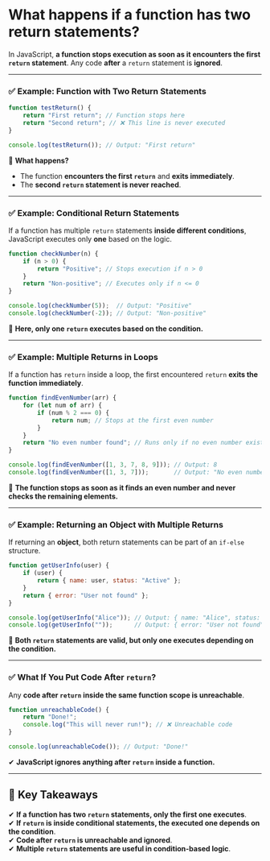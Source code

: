 # What happens if a function has two return statements?

In JavaScript, **a function stops execution as soon as it encounters the first `return` statement**. Any code **after** a `return` statement is **ignored**.

---

### **✅ Example: Function with Two Return Statements**
```javascript
function testReturn() {
    return "First return"; // Function stops here
    return "Second return"; // ❌ This line is never executed
}

console.log(testReturn()); // Output: "First return"
```
📌 **What happens?**  
- The function **encounters the first `return`** and **exits immediately**.  
- The **second `return` statement is never reached**.

---

### **✅ Example: Conditional Return Statements**
If a function has multiple `return` statements **inside different conditions**, JavaScript executes only **one** based on the logic.

```javascript
function checkNumber(n) {
    if (n > 0) {
        return "Positive"; // Stops execution if n > 0
    }
    return "Non-positive"; // Executes only if n <= 0
}

console.log(checkNumber(5));  // Output: "Positive"
console.log(checkNumber(-2)); // Output: "Non-positive"
```
📌 **Here, only one `return` executes based on the condition.**

---

### **✅ Example: Multiple Returns in Loops**
If a function has `return` inside a loop, the first encountered `return` **exits the function immediately**.

```javascript
function findEvenNumber(arr) {
    for (let num of arr) {
        if (num % 2 === 0) {
            return num; // Stops at the first even number
        }
    }
    return "No even number found"; // Runs only if no even number exists
}

console.log(findEvenNumber([1, 3, 7, 8, 9])); // Output: 8
console.log(findEvenNumber([1, 3, 7]));       // Output: "No even number found"
```
📌 **The function stops as soon as it finds an even number and never checks the remaining elements.**

---

### **✅ Example: Returning an Object with Multiple Returns**
If returning an **object**, both return statements can be part of an `if-else` structure.

```javascript
function getUserInfo(user) {
    if (user) {
        return { name: user, status: "Active" };
    }
    return { error: "User not found" };
}

console.log(getUserInfo("Alice")); // Output: { name: "Alice", status: "Active" }
console.log(getUserInfo(""));      // Output: { error: "User not found" }
```
📌 **Both `return` statements are valid, but only one executes depending on the condition.**

---

### **✅ What If You Put Code After `return`?**
Any **code after `return` inside the same function scope is unreachable**.

```javascript
function unreachableCode() {
    return "Done!";
    console.log("This will never run!"); // ❌ Unreachable code
}

console.log(unreachableCode()); // Output: "Done!"
```
✔ **JavaScript ignores anything after `return` inside a function.**

---

## **🚀 Key Takeaways**
✔ **If a function has two `return` statements, only the first one executes**.  
✔ **If `return` is inside conditional statements, the executed one depends on the condition**.  
✔ **Code after `return` is unreachable and ignored**.  
✔ **Multiple `return` statements are useful in condition-based logic**.
